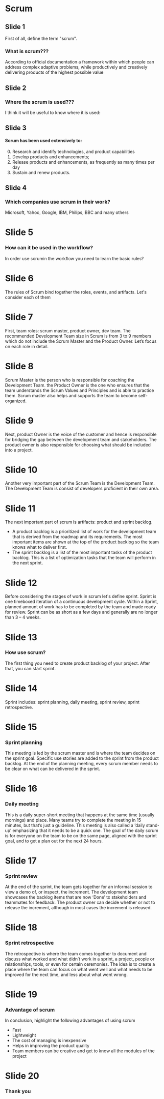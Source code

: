 # Scrum

## Slide 1
First of all, define the term "scrum".
### What is scrum???
According to official documentation
a framework within which people can address complex adaptive problems, while productively and creatively delivering products of the highest possible value

## Slide 2
### Where the scrum is used???
I think it will be useful to know where it is used:

## Slide 3
#### Scrum has been used extensively to:
0. Research and identify technologies, and product capabilities
0. Develop products and enhancements;
0. Release products and enhancements, as frequently as many times per day
0. Sustain and renew products.

## Slide 4
### Which companies use scrum in their work?
Microsoft, Yahoo, Google, IBM, Philips, BBC and many others

# Slide 5
### How can it be used in the workflow?
In order use scrumin the workflow you need to learn the basic rules?

# Slide 6
The rules of Scrum bind together the roles, events, and artifacts. Let's consider each of them

# Slide 7
First, team roles: scrum master, product owner, dev team. The recommended Development Team size in Scrum is from 3 to 9 members which do not include the Scrum Master and the Product Owner. Let’s focus on each role in detail.

# Slide 8
Scrum Master is the person who is responsible for coaching the Development Team. the Product Owner is the one who ensures that the team understands the Scrum Values and Principles and is able to practice them. Scrum master also helps and supports the team to become self-organized.

# Slide 9
Next, product Owner is the voice of the customer and hence is responsible for bridging the gap between the development team and stakeholders. The product owner is also responsible for choosing what should be included into a project.

# Slide 10
Another very important part of the Scrum Team is the Development Team. The Development Team is consist of developers proficient in their own area.

# Slide 11
The next important part of scrum is artifacts: product and sprint backlog. 
* A product backlog is a prioritized list of work for the development team that is derived from the roadmap and its requirements. The most important items are shown at the top of the product backlog so the team knows what to deliver first. 
* The sprint backlog is a list of the most important tasks of the product backlog. This is a list of optimization tasks that the team will perform in the next sprint.

# Slide 12
Before considering the stages of work in scrum let's define sprint.
Sprint is one timeboxed iteration of a continuous development cycle. Within a Sprint, planned amount of work has to be completed by the team and made ready for review. Sprint can be as short as a few days and generally are no longer than 3 – 4 weeks.

# Slide 13
### How use scrum?
The first thing you need to create product backlog of your project. After that, you can start sprint.

# Slide 14
Sprint includes: sprint planning, daily meeting, sprint review, sprint retrospective.

# Slide 15
### Sprint planning
This meeting is led by the scrum master and is where the team decides on the sprint goal. Specific use stories are added to the sprint from the product backlog. At the end of the planning meeting, every scrum member needs to be clear on what can be delivered in the sprint.

# Slide 16
### Daily meeting
This is a daily super-short meeting that happens at the same time (usually mornings) and place. Many teams try to complete the meeting in 15 minutes, but that’s just a guideline. This meeting is also called a ‘daily stand-up’ emphasizing that it needs to be a quick one. The goal of the daily scrum is for everyone on the team to be on the same page, aligned with the sprint goal, and to get a plan out for the next 24 hours.

# Slide 17
### Sprint review
At the end of the sprint, the team gets together for an informal session to view a demo of, or inspect, the increment. The development team showcases the backlog items that are now ‘Done’ to stakeholders and teammates for feedback. The product owner can decide whether or not to release the increment, although in most cases the increment is released.

# Slide 18
### Sprint retrospective
The retrospective is where the team comes together to document and discuss what worked and what didn’t work in a sprint, a project, people or relationships, tools, or even for certain ceremonies. The idea is to create a place where the team can focus on what went well and what needs to be improved for the next time, and less about what went wrong.

# Slide 19
### Advantage of scrum 
In conclusion, highlight the following advantages of using scrum
* Fast
* Lightweight
* The cost of managing is inexpensive
* Helps in improving the product quality
* Team members can be creative and get to know all the modules of the project

# Slide 20
### Thank you









